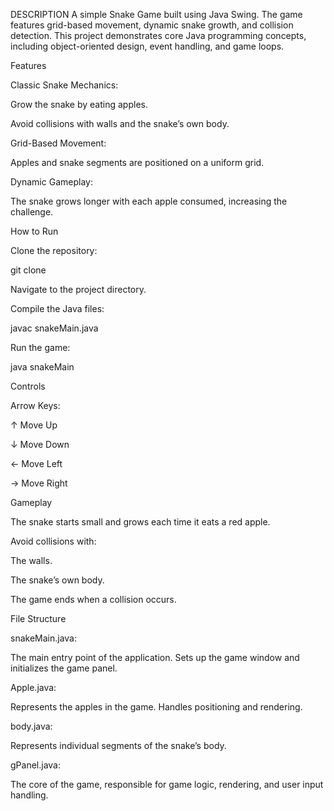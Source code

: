 DESCRIPTION
A simple Snake Game built using Java Swing. The game features grid-based movement, dynamic snake growth, and collision detection. This project demonstrates core Java programming concepts, including object-oriented design, event handling, and game loops.

Features

Classic Snake Mechanics:

Grow the snake by eating apples.

Avoid collisions with walls and the snake’s own body.

Grid-Based Movement:

Apples and snake segments are positioned on a uniform grid.

Dynamic Gameplay:

The snake grows longer with each apple consumed, increasing the challenge.

How to Run

Clone the repository:

git clone <repository-url>

Navigate to the project directory.

Compile the Java files:

javac snakeMain.java

Run the game:

java snakeMain

Controls

Arrow Keys:

↑ Move Up

↓ Move Down

← Move Left

→ Move Right

Gameplay

The snake starts small and grows each time it eats a red apple.

Avoid collisions with:

The walls.

The snake’s own body.

The game ends when a collision occurs.

File Structure

snakeMain.java:

The main entry point of the application. Sets up the game window and initializes the game panel.

Apple.java:

Represents the apples in the game. Handles positioning and rendering.

body.java:

Represents individual segments of the snake’s body.

gPanel.java:

The core of the game, responsible for game logic, rendering, and user input handling.
